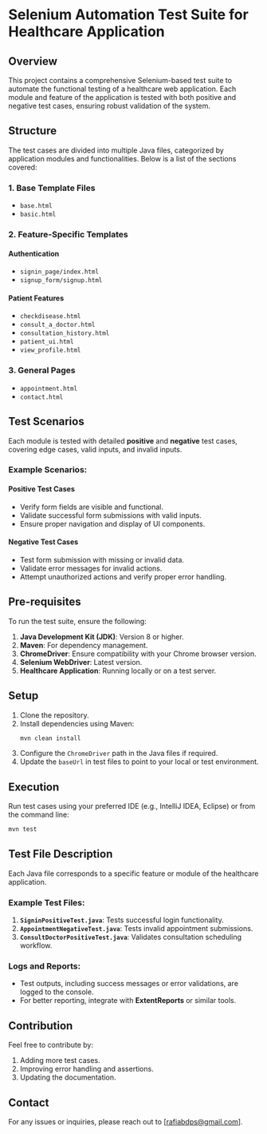 # Selenium Automation Test Suite for Healthcare Application

## Overview
This project contains a comprehensive Selenium-based test suite to automate the functional testing of a healthcare web application. Each module and feature of the application is tested with both positive and negative test cases, ensuring robust validation of the system.

## Structure
The test cases are divided into multiple Java files, categorized by application modules and functionalities. Below is a list of the sections covered:

### 1. Base Template Files
- `base.html`
- `basic.html`

### 2. Feature-Specific Templates
#### Authentication
- `signin_page/index.html`
- `signup_form/signup.html`
#### Patient Features
- `checkdisease.html`
- `consult_a_doctor.html`
- `consultation_history.html`
- `patient_ui.html`
- `view_profile.html`

### 3. General Pages
- `appointment.html`
- `contact.html`

## Test Scenarios
Each module is tested with detailed **positive** and **negative** test cases, covering edge cases, valid inputs, and invalid inputs.

### Example Scenarios:
#### Positive Test Cases
- Verify form fields are visible and functional.
- Validate successful form submissions with valid inputs.
- Ensure proper navigation and display of UI components.

#### Negative Test Cases
- Test form submission with missing or invalid data.
- Validate error messages for invalid actions.
- Attempt unauthorized actions and verify proper error handling.

## Pre-requisites
To run the test suite, ensure the following:
1. **Java Development Kit (JDK)**: Version 8 or higher.
2. **Maven**: For dependency management.
3. **ChromeDriver**: Ensure compatibility with your Chrome browser version.
4. **Selenium WebDriver**: Latest version.
5. **Healthcare Application**: Running locally or on a test server.

## Setup
1. Clone the repository.
2. Install dependencies using Maven:
   ```bash
   mvn clean install
   ```
3. Configure the `ChromeDriver` path in the Java files if required.
4. Update the `baseUrl` in test files to point to your local or test environment.

## Execution
Run test cases using your preferred IDE (e.g., IntelliJ IDEA, Eclipse) or from the command line:
```bash
mvn test
```

## Test File Description
Each Java file corresponds to a specific feature or module of the healthcare application.

### Example Test Files:
1. **`SigninPositiveTest.java`**: Tests successful login functionality.
2. **`AppointmentNegativeTest.java`**: Tests invalid appointment submissions.
3. **`ConsultDoctorPositiveTest.java`**: Validates consultation scheduling workflow.

### Logs and Reports:
- Test outputs, including success messages or error validations, are logged to the console.
- For better reporting, integrate with **ExtentReports** or similar tools.

## Contribution
Feel free to contribute by:
1. Adding more test cases.
2. Improving error handling and assertions.
3. Updating the documentation.

## Contact
For any issues or inquiries, please reach out to [rafiabdps@gmail.com].



